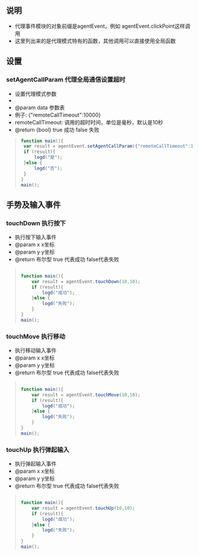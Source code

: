 ## 说明
- 代理事件模块的对象前缀是agentEvent，例如 agentEvent.clickPoint这样调用
- 这里列出来的是代理模式特有的函数，其他调用可以直接使用全局函数

## 设置

### setAgentCallParam  代理全局通信设置超时

* 设置代理模式参数
* 
* @param data 参数表
*  例子: {"remoteCallTimeout":10000}
* remoteCallTimeout: 调用的超时时间，单位是毫秒，默认是10秒
* @return {bool} true 成功 false 失败

> ```javascript
> function main(){
>  var result = agentEvent.setAgentCallParam({"remoteCallTimeout":10000});
>  if (result){
>      logd("是");
>  }else {
>      logd("否");
>  }
> }
> main();
> ```

### 





## 手势及输入事件

### touchDown 执行按下
* 执行按下输入事件
* @param x         x坐标   
* @param y         y坐标   
* @return 布尔型 true 代表成功 false代表失败

> ```javascript
>     
> function main(){
>     var result = agentEvent.touchDown(10,10);
>     if (result){
>         logd("成功");
>     }else {
>         logd("失败");
>     }
> }
> main();
> ```

### touchMove 执行移动
* 执行移动输入事件
* @param x         x坐标   
* @param y         y坐标   
* @return 布尔型 true 代表成功 false代表失败

> ```javascript
>     
> function main(){
>     var result = agentEvent.touchMove(10,10);
>     if (result){
>         logd("成功");
>     }else {
>         logd("失败");
>     }
> }
> main();
> ```


### touchUp 执行弹起输入
* 执行弹起输入事件
* @param x         x坐标   
* @param y         y坐标   
* @return 布尔型 true 代表成功 false代表失败

> ```javascript
>     
> function main(){
>     var result = agentEvent.touchUp(10,10);
>     if (result){
>         logd("成功");
>     }else {
>         logd("失败");
>     }
> }
> main();
> ```



